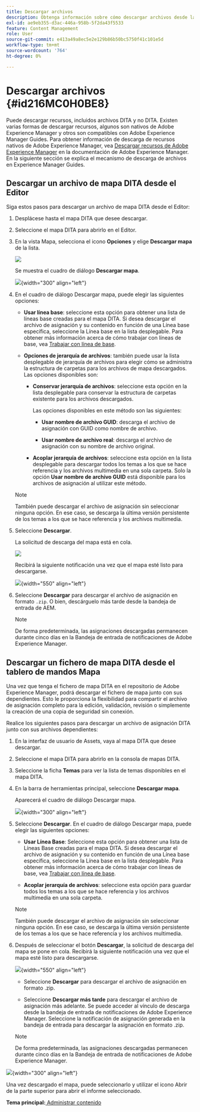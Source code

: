 ```yaml
---
title: Descargar archivos
description: Obtenga información sobre cómo descargar archivos desde la consola de mapas DITA en AEM Guides y exportar un archivo de mapa DITA en el repositorio de AEM.
exl-id: ae9eb355-d3ac-446a-958b-5f2da43f5533
feature: Content Management
role: User
source-git-commit: e413a49a8ec5e2e129b86b50bc5750f41c101e5d
workflow-type: tm+mt
source-wordcount: '764'
ht-degree: 0%

---
```


# Descargar archivos {#id216MC0H0BE8}

Puede descargar recursos, incluidos archivos DITA y no DITA. Existen varias formas de descargar recursos, algunos son nativos de Adobe Experience Manager y otros son compatibles con Adobe Experience Manager Guides. Para obtener información de descarga de recursos nativos de Adobe Experience Manager, vea [Descargar recursos de Adobe Experience Manager](https://experienceleague.adobe.com/docs/experience-manager-cloud-service/assets/manage/download-assets-from-aem.html) en la documentación de Adobe Experience Manager. En la siguiente sección se explica el mecanismo de descarga de archivos en Experience Manager Guides.

## Descargar un archivo de mapa DITA desde el Editor

Siga estos pasos para descargar un archivo de mapa DITA desde el Editor:

1. Desplácese hasta el mapa DITA que desee descargar.
1. Seleccione el mapa DITA para abrirlo en el Editor.

1. En la vista Mapa, selecciona el icono **Opciones** y elige **Descargar mapa** de la lista.

   ![](images/download-map-option-editor.png)

   Se muestra el cuadro de diálogo **Descargar mapa**.

   ![](images/download-map-dialog-new.png){width="300" align="left"}

1. En el cuadro de diálogo Descargar mapa, puede elegir las siguientes opciones:

   - **Usar línea base**: seleccione esta opción para obtener una lista de líneas base creadas para el mapa DITA. Si desea descargar el archivo de asignación y su contenido en función de una Línea base específica, seleccione la Línea base en la lista desplegable. Para obtener más información acerca de cómo trabajar con líneas de base, vea [Trabajar con línea de base](generate-output-use-baseline-for-publishing.md#).

   - **Opciones de jerarquía de archivos**: también puede usar la lista desplegable de jerarquía de archivos para elegir cómo se administra la estructura de carpetas para los archivos de mapa descargados. Las opciones disponibles son:

      - **Conservar jerarquía de archivos**: seleccione esta opción en la lista desplegable para conservar la estructura de carpetas existente para los archivos descargados.

        Las opciones disponibles en este método son las siguientes:

         - **Usar nombre de archivo GUID**: descarga el archivo de asignación con GUID como nombre de archivo.

         - **Usar nombre de archivo real**: descarga el archivo de asignación con su nombre de archivo original.

      - **Acoplar jerarquía de archivos**: seleccione esta opción en la lista desplegable para descargar todos los temas a los que se hace referencia y los archivos multimedia en una sola carpeta. Solo la opción **Usar nombre de archivo GUID** está disponible para los archivos de asignación al utilizar este método.

   >[!NOTE]
   >
   > También puede descargar el archivo de asignación sin seleccionar ninguna opción. En ese caso, se descarga la última versión persistente de los temas a los que se hace referencia y los archivos multimedia.

1. Seleccione **Descargar**.

   La solicitud de descarga del mapa está en cola.

   ![](images/download-map-notification.png)

   Recibirá la siguiente notificación una vez que el mapa esté listo para descargarse.

   ![](images/download-map-success-message.png){width="550" align="left"}

1. Seleccione **Descargar** para descargar el archivo de asignación en formato `.zip`. O bien, descárguelo más tarde desde la bandeja de entrada de AEM.

   >[!NOTE]
   >
   > De forma predeterminada, las asignaciones descargadas permanecen durante cinco días en la Bandeja de entrada de notificaciones de Adobe Experience Manager.

## Descargar un fichero de mapa DITA desde el tablero de mandos Mapa

Una vez que tenga el fichero de mapa DITA en el repositorio de Adobe Experience Manager, podrá descargar el fichero de mapa junto con sus dependientes. Esto le proporciona la flexibilidad para compartir el archivo de asignación completo para la edición, validación, revisión o simplemente la creación de una copia de seguridad sin conexión.

Realice los siguientes pasos para descargar un archivo de asignación DITA junto con sus archivos dependientes:

1. En la interfaz de usuario de Assets, vaya al mapa DITA que desee descargar.

1. Seleccione el mapa DITA para abrirlo en la consola de mapas DITA.

1. Seleccione la ficha **Temas** para ver la lista de temas disponibles en el mapa DITA.

1. En la barra de herramientas principal, seleccione **Descargar mapa**.

   Aparecerá el cuadro de diálogo Descargar mapa.

   ![](images/download-map.png){width="300" align="left"}

1. Seleccione **Descargar**. En el cuadro de diálogo Descargar mapa, puede elegir las siguientes opciones:

   - **Usar Línea Base**: Seleccione esta opción para obtener una lista de Líneas Base creadas para el mapa DITA. Si desea descargar el archivo de asignación y su contenido en función de una Línea base específica, seleccione la Línea base en la lista desplegable. Para obtener más información acerca de cómo trabajar con líneas de base, vea [Trabajar con línea de base](generate-output-use-baseline-for-publishing.md#).

   - **Acoplar jerarquía de archivos**: seleccione esta opción para guardar todos los temas a los que se hace referencia y los archivos multimedia en una sola carpeta.


   >[!NOTE]
   >
   > También puede descargar el archivo de asignación sin seleccionar ninguna opción. En ese caso, se descarga la última versión persistente de los temas a los que se hace referencia y los archivos multimedia.

1. Después de seleccionar el botón **Descargar**, la solicitud de descarga del mapa se pone en cola. Recibirá la siguiente notificación una vez que el mapa esté listo para descargarse.

   ![](images/download-map-prompt.png){width="550" align="left"}

   - Seleccione **Descargar** para descargar el archivo de asignación en formato .zip.

   - Seleccione **Descargar más tarde** para descargar el archivo de asignación más adelante. Se puede acceder al vínculo de descarga desde la bandeja de entrada de notificaciones de Adobe Experience Manager. Seleccione la notificación de asignación generada en la bandeja de entrada para descargar la asignación en formato .zip.

   >[!NOTE]
   >
   > De forma predeterminada, las asignaciones descargadas permanecen durante cinco días en la Bandeja de entrada de notificaciones de Adobe Experience Manager.

![](images/download-map-inbox.png){width="300" align="left"}

Una vez descargado el mapa, puede seleccionarlo y utilizar el icono Abrir de la parte superior para abrir el informe seleccionado.

**Tema principal:**&#x200B;[ Administrar contenido](authoring.md)
